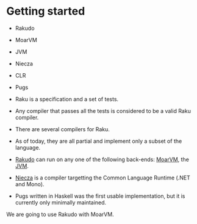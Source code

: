 # Getting started

* Rakudo
* MoarVM
* JVM
* Niecza
* CLR
* Pugs


* Raku is a specification and a set of tests.
* Any compiler that passes all the tests is considered to be a valid Raku compiler.
* There are several compilers for Raku.
* As of today, they are all partial and implement only a subset of the language.

* [Rakudo](http://rakudo.org/) can run on any one of the following back-ends: [MoarVM](http://moarvm.com/), the [JVM](http://en.wikipedia.org/wiki/Java_virtual_machine).
* [Niecza](http://github.com/sorear/niecza) is a compiler targetting the Common Language Runtime (.NET and Mono).
* Pugs written in Haskell was the first usable implementation, but it is currently only minimally maintained.

We are going to use Rakudo with MoarVM.


